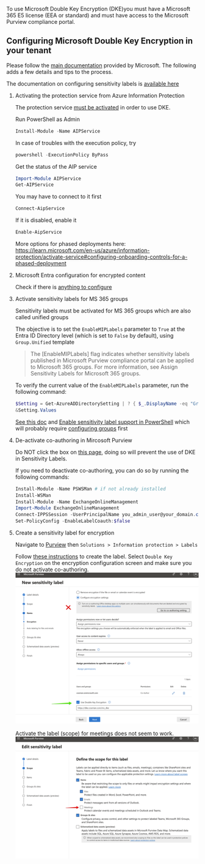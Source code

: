 To use Microsoft Double Key Encryption (DKE)you must have a Microsoft 365 E5 license (EEA or standard)
and must have access to the Microsoft Purview compliance portal.

## Configuring Microsoft Double Key Encryption in your tenant

Please follow the [main documentation](https://learn.microsoft.com/en-us/purview/double-key-encryption-setup)
provided by Microsoft. The following adds a few details and tips to the process.

The documentation on configuring sensitivity labels is [available here](https://learn.microsoft.com/en-gb/purview/encryption-sensitivity-labels)


1. Activating the protection service from Azure Information Protection

    The protection service [must be activated](https://learn.microsoft.com/en-us/azure/information-protection/activate-service) in order to use DKE.
    
    Run PowerShell as Admin
    
    ```powershell
    Install-Module -Name AIPService
    ``` 
    In case of troubles with the execution policy, try
    
    ```powershell
    powershell -ExecutionPolicy ByPass
    ```
    
    Get the status of the AIP service
    
    ```powershell
    Import-Module AIPService
    Get-AIPService
    ```
    
    You may have to connect to it first
    ```powershell
    Connect-AipService
    ```
    
    If it is disabled, enable it
    ```powershell
    Enable-AipService
    ```

   More options for phased deployments here: https://learn.microsoft.com/en-us/azure/information-protection/activate-service#configuring-onboarding-controls-for-a-phased-deployment


2. Microsoft Entra configuration for encrypted content

    Check if there is [anything to configure](https://learn.microsoft.com/en-gb/purview/encryption-azure-ad-configuration)


3. Activate sensitivity labels for MS 365 groups

   Sensitivity labels must be activated for MS 365 groups which are also called unified groups

    The objective is to set the `EnableMIPLabels` parameter to `True` at the Entra ID Directory level (which is set to `False` by default), using  `Group.Unified` template

    > The [EnableMIPLabels] flag indicates whether sensitivity labels published in Microsoft Purview compliance portal can be applied to Microsoft 365 groups. For more information, see Assign Sensitivity Labels for Microsoft 365 groups.

    To verify the current value of the `EnableMIPLabels` parameter, run the following command:

    ```powershell
    $Setting = Get-AzureADDirectorySetting | ? { $_.DisplayName -eq "Group.Unified"}
    &Setting.Values
    ```
    
    [See this doc](https://learn.microsoft.com/en-gb/purview/sensitivity-labels-teams-groups-sites#using-sensitivity-labels-for-microsoft-teams-microsoft-365-groups-and-sharepoint-sites) and [Enable sensitivity label support in PowerShell](https://learn.microsoft.com/en-us/entra/identity/users/groups-assign-sensitivity-labels#enable-sensitivity-label-support-in-powershell) which will probably require [configuring groups](https://learn.microsoft.com/en-us/entra/identity/users/groups-settings-cmdlets) first


4. De-activate co-authoring in Mircosoft Purview

   Do NOT click the box on [this page](https://compliance.microsoft.com/compliancesettings/co-authoring_for_files_with_sensitivity_labels),
   doing so will prevent the use of DKE in Sensitivity Labels.

   If you need to deactivate co-authoring, you can do so by running the following commands:

    ```powershell
    Install-Module -Name PSWSMan # if not already installed
    Install-WSMan
    Install-Module -Name ExchangeOnlineManagement
    Import-Module ExchangeOnlineManagement
    Connect-IPPSSession -UserPrincipalName you_admin_user@your_domain.com
    Set-PolicyConfig -EnableLabelCoauth:$false
    ```


5. Create a sensitivity label for encryption

   Navigate to [Purview](https://compliance.microsoft.com/homepage) then `Solutions > Information protection > Labels`

   Follow [these instructions](https://learn.microsoft.com/en-gb/purview/create-sensitivity-labels#create-and-configure-sensitivity-labels) to create the label.
   Select `Double Key Encryption` on the encryption configuration screen and make sure 
   you do not activate co-authoring.
   ![Sensitivity Label](./sensitivity_label.png)

   Activate the label (scope) for meetings does not seem to work.
   ![label scope](./label_scope.png)



